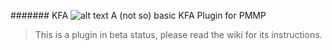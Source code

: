 ####### KFA
![alt text](https://github.com/PocketmineSmashPE/KFA/blob/master/biohazard.jpg)
A (not so) basic KFA Plugin for PMMP

> This is a plugin in beta status, please read the wiki for its instructions.
